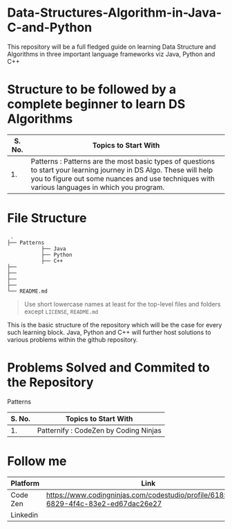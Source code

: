 # Data-Structures-Algorithm-in-Java-C-and-Python
This repository will be a full fledged guide on learning Data Structure and Algorithms in three important language frameworks viz Java, Python and C++

# Structure to be followed by a complete beginner to learn DS Algorithms 
S. No.  | Topics to Start With 
------------- | -------------
1.   | Patterns : Patterns are the most basic types of questions to start your learning journey in DS Algo. These will help you to figure out some nuances and use techniques with various languages in which you program. 


# File Structure 


     .
    ├── Patterns                   
               ├── Java
               ├── Python
               ├── C++          
    ├── 
    ├──
    ├── 
    ├── 
    └── README.md

> Use short lowercase names at least for the top-level files and folders except
> `LICENSE`, `README.md`

This is the basic structure of the repository which will be the case for every such learning block. Java, Python and C++ will further host solutions to various problems within the github repository. 

# Problems Solved and Commited to the Repository 

Patterns 

S. No.  | Topics to Start With 
------------- | -------------
1.   | Patternify : CodeZen by Coding Ninjas 


# Follow me 

Platform  | Link
------------- | -------------
Code Zen   | https://www.codingninjas.com/codestudio/profile/6185026d-6829-4f4c-83e2-ed67dac26e27
Linkedin   | 


